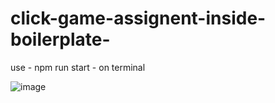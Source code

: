 # click-game-assignent-inside-boilerplate-
use - npm run start - on terminal

![image](https://user-images.githubusercontent.com/72999487/159456854-f9426f9d-a38e-470b-9445-80447fb6c673.png)
